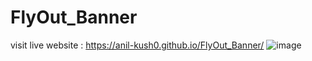 # FlyOut_Banner

visit live website : https://anil-kush0.github.io/FlyOut_Banner/
![image](https://github.com/anil-kush0/FlyOut_Banner/assets/140604091/c8d5dd12-308e-4f45-9406-b96588a4ba41)
